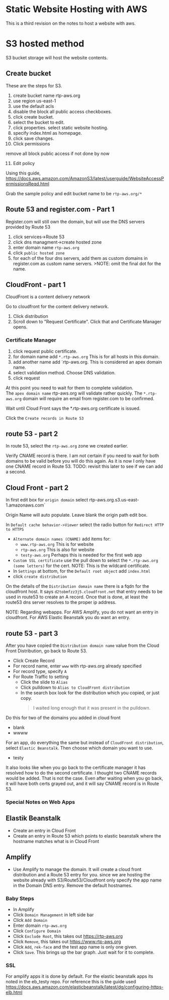 # Static Website Hosting with AWS

This is a third revision on the notes to host
a website with aws.



# S3 hosted method

S3 bucket storage will host the website contents.

## Create bucket

These are the steps for S3.

1. create bucket name rtp-aws.org
2. use region us-east-1 
3. use the default acls
4. disable the block all public access checkboxes.
5. click create bucket.
6. select the bucket to edit.
7. click properties. select static website hosting.
8. specify index.html as homepage.
9. click save changes.
10. Click permissions

remove all block public access if not done by now

11. Edit policy

Using this guide, https://docs.aws.amazon.com/AmazonS3/latest/userguide/WebsiteAccessPermissionsReqd.html

Grab the sample policy and edit bucket name to be `rtp-aws.org/*`

## Route 53 and register.com - Part 1

Register.com will still own the domain, but 
will use the DNS servers provided by Route 53

1. click services->Route 53
2. click dns managment->create hosted zone
3. enter domain name `rtp-aws.org`
4. click `public hosted zone`
5. for each of the four dns servers, add them as custom domains in register.com as custom name servers. >NOTE: omit the final dot for the name.




## CloudFront - part 1

CloudFront is a content delivery network

Go to cloudfront for the content delivery network. 

1. Click distribution
2. Scroll down to "Request Certificate".  Click that and Certificate Manager opens.

### Certificate Manager

1. click request public certificate.
2. for domain name add `*.rtp-aws.org` This is for all hosts in this domain.
3. add another name add `rtp-aws.org.  This is considered an apex domain name.
4. select validation method.  Choose DNS validation.
5. click request


At this point you need to wait for them to complete validation.  
The `apex domain name` rtp-aws.org will validate rather quickly.  The
`*.rtp-aws.org` domain will require an email from register.com
to be confirmed.

Wait until Cloud Front says the *.rtp-aws.org certificate is issued.

Click the `Create records in Route 53`

## route 53 - part 2

In route 53, select the `rtp-aws.org` zone we created earlier.

Verify CNAME record is there.  I am not certain if you need to wait 
for both domains to be valid before you will do this again.  As it is 
now I only have one CNAME record in Route 53.  TODO: revisit this
later to see if we can add a second.


## Cloud Front - part 2



In first edit box for `origin domain` select rtp-aws.org.s3.us-east-1.amazonaws.com`

Origin Name will auto populate.  Leave blank the origin path edit box.

In `Default cache behavior->Viewer` select the radio button for `Redirect HTTP to HTTPS`



* `Alternate domain names (CNAME)` add items for:
    * `www.rtp-aws.org` This is for website
    * `rtp-aws.org` This is also for website
    * `testy-aws.org` Perhaps this is needed for the first web app
* `Custom SSL certificate` use the pull down to select the `*.rtp-aws.org (some letters)` for the cert.  NOTE: This is the wildcard certificate.
* In `Settings` at bottom, for the `Default root object` add `index.html`
* click `create distribution`

On the details of the `Distribution domain name` there is a fqdn for the 
cloudfront host.  It says `d2tobmfzz3j5.cloudfront.net` that entry needs
to be used in route53 to create an A record.  Once that is done, at least the
route53 dns server resolves to the proper ip address.

NOTE: Regarding webapps.  For AWS Amplify, you do not want an entry in cloudfront.  For AWS 
Elastic Beanstalk you do want an entry.


## route 53 - part 3

After you have copied the `Distribution domain name` value from the Cloud Front Distribution,
go back to Route 53.

* Click Create Record
* For record name, enter `www` with rtp-aws.org already specified
* For record type, specify `A`
* For Route Traffic to setting
    * Click the slide to `Alias`
    * Click pulldown to `Alias to CloudFront distribution`
    * In the search box look for the distribution which you copied, or just copy.
        > I waited long enough that it was present in the pulldown.

Do this for two of the domains you added in cloud front
* blank
* wwww

For an app, do everything the same but instead of `CloudFront distribution`,
select `Elastic Beanstalk`.  Then choose which domain you want to use.

* testy

It also looks like when you go back to the certificate manager it has resolved 
how to do the second certificate.  I thought two CNAME records would be added.
That is not the case.  Even after waiting when you go back, it will have
both certs grayed out, and it will say CNAME record is in Route 53.


### Special Notes on Web Apps

## Elastik Beanstalk

* Create an entry in Cloud Front
* Create an entry in Route 53 which points to elastic beanstalk where the hostname
matches what is in Cloud Front

## Amplify

* Use Amplify to manage the domain.  It will create a cloud front distribution
and a Route 53 entry for you.  since we are hosting the website already with S3/Route53/Cloudfront
only specify the app name in the Domain DNS entry.  Remove the default hostnames.

### Baby Steps

* In Amplify
* Click `Domain Management` in left side bar
* Click `Add Domain`
* Enter domain `rtp-aws.org`
* Click `Configure Domain`
* Click `Exclude Root`, this takes out https://rtp-aws.org
* Click `Remove`, this takes out https://www.rtp-aws.org
* Click `Add`, `rek-face` and the test app name is only one given.
* Click `Save`.  This brings up the bar graph.  Just wait for it to complete.

### SSL

For amplify apps it is done by default.  For the elastic beanstalk apps its noted in the eb_testy repo.  For reference this is
the guide used https://docs.aws.amazon.com/elasticbeanstalk/latest/dg/configuring-https-elb.html



